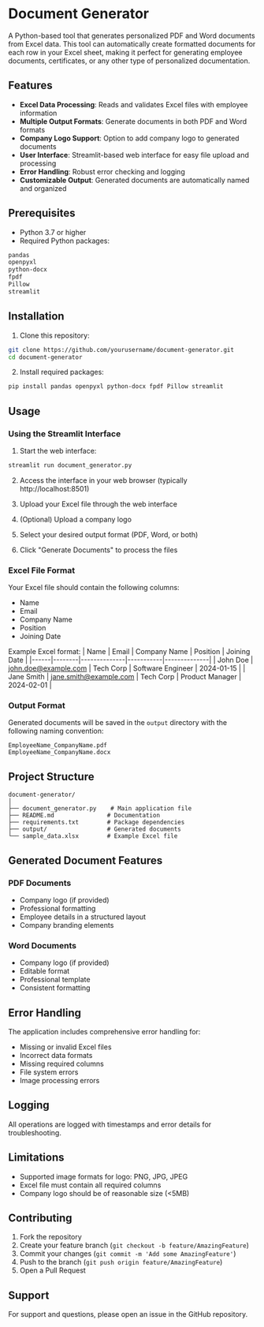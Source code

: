 # Document Generator

A Python-based tool that generates personalized PDF and Word documents from Excel data. This tool can automatically create formatted documents for each row in your Excel sheet, making it perfect for generating employee documents, certificates, or any other type of personalized documentation.

## Features

- **Excel Data Processing**: Reads and validates Excel files with employee information
- **Multiple Output Formats**: Generate documents in both PDF and Word formats
- **Company Logo Support**: Option to add company logo to generated documents
- **User Interface**: Streamlit-based web interface for easy file upload and processing
- **Error Handling**: Robust error checking and logging
- **Customizable Output**: Generated documents are automatically named and organized

## Prerequisites

- Python 3.7 or higher
- Required Python packages:
```bash
pandas
openpyxl
python-docx
fpdf
Pillow
streamlit
```

## Installation

1. Clone this repository:
```bash
git clone https://github.com/yourusername/document-generator.git
cd document-generator
```

2. Install required packages:
```bash
pip install pandas openpyxl python-docx fpdf Pillow streamlit
```

## Usage

### Using the Streamlit Interface

1. Start the web interface:
```bash
streamlit run document_generator.py
```

2. Access the interface in your web browser (typically http://localhost:8501)

3. Upload your Excel file through the web interface

4. (Optional) Upload a company logo

5. Select your desired output format (PDF, Word, or both)

6. Click "Generate Documents" to process the files

### Excel File Format

Your Excel file should contain the following columns:
- Name
- Email
- Company Name
- Position
- Joining Date

Example Excel format:
| Name | Email | Company Name | Position | Joining Date |
|------|--------|--------------|-----------|--------------|
| John Doe | john.doe@example.com | Tech Corp | Software Engineer | 2024-01-15 |
| Jane Smith | jane.smith@example.com | Tech Corp | Product Manager | 2024-02-01 |

### Output Format

Generated documents will be saved in the `output` directory with the following naming convention:
```
EmployeeName_CompanyName.pdf
EmployeeName_CompanyName.docx
```

## Project Structure

```
document-generator/
│
├── document_generator.py    # Main application file
├── README.md               # Documentation
├── requirements.txt        # Package dependencies
├── output/                 # Generated documents
└── sample_data.xlsx        # Example Excel file
```

## Generated Document Features

### PDF Documents
- Company logo (if provided)
- Professional formatting
- Employee details in a structured layout
- Company branding elements

### Word Documents
- Company logo (if provided)
- Editable format
- Professional template
- Consistent formatting

## Error Handling

The application includes comprehensive error handling for:
- Missing or invalid Excel files
- Incorrect data formats
- Missing required columns
- File system errors
- Image processing errors

## Logging

All operations are logged with timestamps and error details for troubleshooting.

## Limitations

- Supported image formats for logo: PNG, JPG, JPEG
- Excel file must contain all required columns
- Company logo should be of reasonable size (<5MB)

## Contributing

1. Fork the repository
2. Create your feature branch (`git checkout -b feature/AmazingFeature`)
3. Commit your changes (`git commit -m 'Add some AmazingFeature'`)
4. Push to the branch (`git push origin feature/AmazingFeature`)
5. Open a Pull Request

## Support

For support and questions, please open an issue in the GitHub repository.